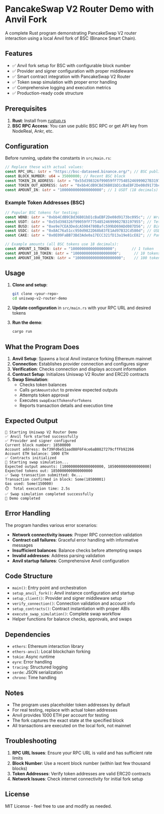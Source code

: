 # PancakeSwap V2 Router Demo with Anvil Fork

A complete Rust program demonstrating PancakeSwap V2 router interaction using a local Anvil fork of BSC (Binance Smart Chain).

## Features

- ✅ Anvil fork setup for BSC with configurable block number
- ✅ Provider and signer configuration with proper middleware
- ✅ Smart contract integration with PancakeSwap V2 Router
- ✅ Token swap simulation with proper error handling
- ✅ Comprehensive logging and execution metrics
- ✅ Production-ready code structure

## Prerequisites

1. **Rust**: Install from [rustup.rs](https://rustup.rs/)
2. **BSC RPC Access**: You can use public BSC RPC or get API key from NodeReal, Ankr, etc.

## Configuration

Before running, update the constants in `src/main.rs`:

```rust
// Replace these with actual values:
const RPC_URL: &str = "https://bsc-dataseed.binance.org/"; // BSC public RPC
const BLOCK_NUMBER: u64 = 35000000; // Recent BSC block
const TOKEN_IN_ADDRESS: &str = "0x55d398326f99059fF775485246999027B3197955"; // USDT
const TOKEN_OUT_ADDRESS: &str = "0xbb4CdB9CBd36B01bD1cBaEBF2De08d9173bc095c"; // WBNB
const AMOUNT_IN: &str = "1000000000000000000"; // 1 USDT (18 decimals)
```

### Example Token Addresses (BSC)

```rust
// Popular BSC tokens for testing:
const WBNB: &str = "0xbb4CdB9CBd36B01bD1cBaEBF2De08d9173bc095c"; // Wrapped BNB (18 decimals)
const USDT: &str = "0x55d398326f99059fF775485246999027B3197955"; // Tether USD (18 decimals)
const BUSD: &str = "0xe9e7CEA3DedcA5984780Bafc599bD69ADd087D56"; // Binance USD (18 decimals)
const USDC: &str = "0x8AC76a51cc950d9822D68b83fE1Ad97B32Cd580d"; // USD Coin (18 decimals)
const CAKE: &str = "0x0E09FaBB73Bd3Ade0a17ECC321fD13a19e81cE82"; // PancakeSwap Token (18 decimals)

// Example amounts (all BSC tokens use 18 decimals):
const AMOUNT_1_TOKEN: &str = "1000000000000000000";       // 1 token
const AMOUNT_10_TOKEN: &str = "10000000000000000000";      // 10 tokens
const AMOUNT_100_TOKEN: &str = "100000000000000000000";    // 100 tokens
```

## Usage

1. **Clone and setup**:
   ```bash
   git clone <your-repo>
   cd uniswap-v2-router-demo
   ```

2. **Update configuration** in `src/main.rs` with your RPC URL and desired tokens

3. **Run the demo**:
   ```bash
   cargo run
   ```

## What the Program Does

1. **Anvil Setup**: Spawns a local Anvil instance forking Ethereum mainnet
2. **Connection**: Establishes provider connection and configures signer
3. **Verification**: Checks connection and displays account information
4. **Contract Setup**: Initializes Uniswap V2 Router and ERC20 contracts
5. **Swap Simulation**: 
   - Checks token balances
   - Calls `getAmountsOut` to preview expected outputs
   - Attempts token approval
   - Executes `swapExactTokensForTokens`
   - Reports transaction details and execution time

## Expected Output

```
🚀 Starting Uniswap V2 Router Demo
✅ Anvil fork started successfully
✅ Provider and signer configured
Current block number: 18500000
Account address: 0xf39Fd6e51aad88F6F4ce6aB8827279cffFb92266
Account ETH balance: 1000 ETH
✅ Contracts initialized
🔄 Starting swap simulation...
Expected output amounts: [1000000000000000000, 1850000000000000000]
Expected tokens out: 1850000000000000000
✅ Swap transaction submitted: 0x...
Transaction confirmed in block: Some(18500001)
Gas used: Some(150000)
⏱️  Total execution time: 2.5s
✅ Swap simulation completed successfully
🏁 Demo completed
```

## Error Handling

The program handles various error scenarios:

- **Network connectivity issues**: Proper RPC connection validation
- **Contract call failures**: Graceful error handling with informative messages
- **Insufficient balances**: Balance checks before attempting swaps
- **Invalid addresses**: Address parsing validation
- **Anvil startup failures**: Comprehensive Anvil configuration

## Code Structure

- `main()`: Entry point and orchestration
- `setup_anvil_fork()`: Anvil instance configuration and startup
- `setup_client()`: Provider and signer middleware setup
- `verify_connection()`: Connection validation and account info
- `setup_contracts()`: Contract instantiation with proper ABIs
- `execute_swap_simulation()`: Complete swap workflow
- Helper functions for balance checks, approvals, and swaps

## Dependencies

- `ethers`: Ethereum interaction library
- `ethers-anvil`: Local blockchain forking
- `tokio`: Async runtime
- `eyre`: Error handling
- `tracing`: Structured logging
- `serde`: JSON serialization
- `chrono`: Time handling

## Notes

- The program uses placeholder token addresses by default
- For real testing, replace with actual token addresses
- Anvil provides 1000 ETH per account for testing
- The fork captures the exact state at the specified block
- All transactions are executed on the local fork, not mainnet

## Troubleshooting

1. **RPC URL Issues**: Ensure your RPC URL is valid and has sufficient rate limits
2. **Block Number**: Use a recent block number (within last few thousand blocks)
3. **Token Addresses**: Verify token addresses are valid ERC20 contracts
4. **Network Issues**: Check internet connectivity for initial fork setup

## License

MIT License - feel free to use and modify as needed.
